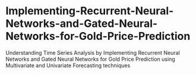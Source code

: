 # Implementing-Recurrent-Neural-Networks-and-Gated-Neural-Networks-for-Gold-Price-Prediction
Understanding Time Series Analysis by Implementing Recurrent Neural Networks and Gated Neural Networks for Gold Price Prediction using Multivariate and Univariate Forecasting techniques 
